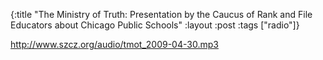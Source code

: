 {:title "The Ministry of Truth: Presentation by the Caucus of Rank and File Educators about Chicago Public Schools"
:layout :post
:tags  ["radio"]}

<http://www.szcz.org/audio/tmot_2009-04-30.mp3>

